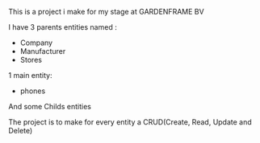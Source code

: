This is a project i make for my stage at GARDENFRAME BV 

I have 3 parents entities named :
- Company
- Manufacturer
- Stores

1 main entity:
- phones 

And some Childs entities

The project is to make for every entity a CRUD(Create, Read, Update and Delete)

